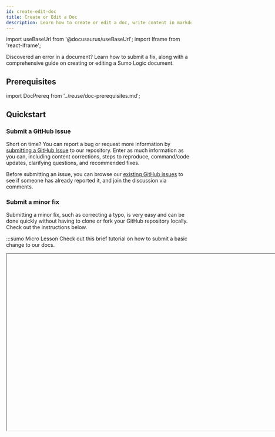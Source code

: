 ```yaml
---
id: create-edit-doc
title: Create or Edit a Doc
description: Learn how to create or edit a doc, write content in markdown, and submit your changes to our GitHub repository.
---
```


import useBaseUrl from '@docusaurus/useBaseUrl';
import Iframe from 'react-iframe';

Discovered an error in a document? Learn how to submit a fix, along with a comprehensive guide on creating or editing a Sumo Logic document.

## Prerequisites

import DocPrereq from '../reuse/doc-prerequisites.md';

<DocPrereq/>


## Quickstart

### Submit a GitHub Issue

Short on time? You can report a bug or request more information by [submitting a GitHub Issue](https://github.com/SumoLogic/sumologic-documentation/issues/new/choose) to our repository. Enter as much information as you can, including content corrections, steps to reproduce, command/code updates, clarifying questions, and recommended fixes.

Before submitting an issue, you can browse our [existing GitHub issues](https://github.com/SumoLogic/sumologic-documentation/issues) to see if someone has already reported it, and join the discussion via comments.

### Submit a minor fix

Submitting a minor fix, such as correcting a typo, is very easy and can be done quickly without having to clone or fork your GitHub repository locally. Check out the instructions below.

:::sumo Micro Lesson
Check out this brief tutorial on how to submit a basic change to our docs.

<Iframe url="https://www.youtube.com/embed/2ONgNj8pNLY?rel=0"
        width="854px"
        height="480px"
        id="myId"
        className="video-container"
        display="initial"
        position="relative"
        allow="accelerometer; autoplay=1; clipboard-write; encrypted-media; gyroscope; picture-in-picture"
        allowfullscreen
        />

        <br/>

<details>
<summary>View text instructions</summary>

1. Scroll to the bottom of that doc and click the **Edit this page** link. This will open your selected doc in **Edit file** mode on our GitHub repo website.
1. Click **Fork this repository** to continue.
1. Apply your edits to the file.
1. Scroll down a bit on the page until you see the description field, enter a brief summary of your changes there, then click **Commit changes**.
1. In the **Propose changes** dialog, enter a description of your change, enter a new name for your branch if desired, and click **Propose Change**.

This will fork and submit changes to the Docs Team for review.
</details>

:::


## Edit a doc

### Step 1: Fork the Sumo Docs repository

1. Fork the [Sumo Docs repository](https://github.com/SumoLogic/sumologic-documentation) locally. Remember to sync your fork and update branches as needed.
   :::tip GitHub tips
   * [How to fork a repo](https://help.github.com/articles/fork-a-repo/)
   * [How to sync your fork with branches](https://help.github.com/articles/syncing-a-fork/)
   :::
1. Review our [README](https://github.com/SumoLogic/sumologic-documentation#readme) documentation guidelines.
1. Create a new branch from your forked repo using a name that best describes the work or references a GitHub issue number. For example, if you wanted to submit a PR to edit our Elasticsearch app doc, you'd write something like: `<your initials>-apps-elasticsearch`.

import Tools from '../reuse/contributing/tools.md';

<Tools/>

### Step 2: Edit your doc

In your new branch, edit the doc markdown file. See our [Style Guide](/docs/contributing/style-guide) to learn how to style content, add code snippets, import multimedia, and more. Doc body text content is written in GitHub-flavored markdown, with some customizations.

### Step 3: Preview your changes

<Preview/>

### Step 4: Submit your request

<Submit/>

## Create a new doc

To submit more extensive edits, such as creating a new doc, we recommend forking our repo, making changes in a new branch, and submitting a PR for review.

Feel free to [reach out to the Docs Team](#contact-us) to discuss. We're happy to work with you on the project and talk through rewriting content, changing flow, adding a new topic or section, and deprecating content.

### Step 1: Fork the Sumo Docs repository

import ForkRepo from '../reuse/contributing/fork-repo.md';

<ForkRepo/>

<Tools/>

### Step 2: Create a doc file

Our docs are GitHub-flavored markdown files containing content like bulleted instructions, screenshots, tables, interactive code samples, and more.

1. Open your new branch in your IDE and go to the `/docs` folder.
1. Create a new markdown file in the format `<your-file>.md` and save it to the appropriate subfolder. For example, if you're creating a new metrics doc, you'd save it to the `/docs/metrics` folder.
1. At the top of your file, add your frontmatter, which is the doc metadata. Follow the instructions under [Frontmatter](/docs/contributing/style-guide/#metadata-frontmatter).


### Step 3: Write your doc

In your Integrated Development Environment (IDE), compose the body of your document.

Refer to our [Style Guide](/docs/contributing/style-guide) for instructions on crafting and styling content, including adding code snippets, importing multimedia, and more. The body text of your document is written in GitHub-flavored markdown, with some customizations.

### Step 4: Add doc to the navigation menu

To add your new doc to the left-nav menu, you'll need to add its name and file path to the [`sidebars.ts` file](https://github.com/SumoLogic/sumologic-documentation/blob/main/sidebars.ts).

:::note Doc Team Support
The Sumo Logic Doc Team can help you add your doc to the sidebar and top navigation. If you have suggestions, include those in your Pull Request description. If you add the documentation to the sidebar, the team will review the location and names for building and placement in navigation.
:::

### Step 5: Add doc to the hub page

Hub pages are `/index` pages that display all docs in that section in card view. Some cards are sorted by alphabetical order, and some are sorted by importance and/or ranking.

As an example, let's say you needed to add a Best Practices doc to the [**Send Data** hub page](/docs/send-data).<br/><img src={useBaseUrl('img/contributing/hub-card-style.png')} alt="icon" />

Once you decide on placement, use the card HTML code in that doc to create a new entry.

### Step 6: Create CID URL

We often encounter changes in links, so we assign each document a permanent URL, which includes a Content ID (CID) number. This permanent URL performs a 301 redirect to the canonical URL. This approach ensures that future modifications to the canonical URL, such as product name changes, do not affect the 'Learn More' links for users. Additionally, it reduces the need for code changes to the user interface, offering greater flexibility for making quick updates.

This URL is then placed in the UI in the appropriate place. For example, `cid=0071` links to a metrics page, which appears in the product in the **Metrics** section as a help link.

To create a CID:
1. In your GitHub authoring tool (like Atom or VS Code), open our [cid-redirects.json file](https://github.com/SumoLogic/sumologic-documentation/blob/main/cid-redirects.json), which contains all 301 redirects.
1. Scroll down to the CIDs section, where the line items start with `"/cid/"`.
1. Find an unused CID number, then associate that CID value to your doc's file path. For example, if `5122` is unused, and your file path is `/docs/metrics/chart`:
  ```json title="Example" {2}
  "/cid/5120": "/docs/metrics",
  "/cid/5121": "/docs/metrics/introduction",
  "/cid/5122": "/docs/metrics/chart",
  ```


### Step 7: Preview your changes

import Preview from '../reuse/contributing/preview.md';

<Preview/>


### Step 8: Submit your request

import Submit from '../reuse/contributing/submit.md';

<Submit/>


## What happens next?

Docs Team members will review contributions, provide feedback, and approve. When approved, the Docs Team will merge and update staging. Updates to production will be handled by the Docs Team.

## Contact us

Need to get in touch? You can find us at:
* [Sumo Logic Support](https://support.sumologic.com/support/s)
* [Sumo Logic Community](https://sumologic.my.site.com/support/s/)
* [Sumo Dojo Slack](https://sumodojo.slack.com)


<!--
#### Pull Request Submission Guidelines

We currently cut branches from <code>main</code> for accepting documentation. As our processes refine and work expands, we may use the [Gitflow Workflow](https://www.atlassian.com/git/tutorials/comparing-workflows/gitflow-workflow) for development content.

As PRs are merged to the main branch by the Sumo Logic Docs Team, the content builds and deploys to a staging site. This can be reviewed and tested thoroughly on a server, rather than a local.

When all content is tested and ready for live, a Sumo Logic Docs Team member can tag a release to build and deploy to Production. This site is live to the world to search, use, and read to learn Sumo Logic.
-->
